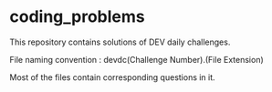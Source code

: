 # coding_problems
This repository contains solutions of DEV daily challenges.


File naming convention :
devdc(Challenge Number).(File Extension)


Most of the files contain corresponding questions in it.
